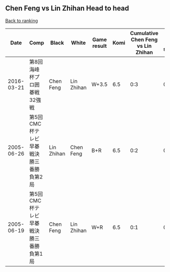 ## Chen Feng vs Lin Zhihan Head to head

[Back to ranking](../../index.md)




| **Date** | **Comp** | **Black** | **White** | **Game result** | **Komi** | **Cumulative Chen Feng vs Lin Zhihan** | **Chen Feng streak** | **Lin Zhihan streak** | 
| --- | --- | --- | --- | --- | --- | --- | --- | --- |
| 2016-03-21 | 第8回海峰杯プロ囲碁戦32強戦 | Chen Feng | Lin Zhihan | W+3.5 | 6.5 | 0:3 | 0 | 3 | 
| 2005-06-26 | 第5回CMC杯テレビ早碁戦決勝三番勝負第2局 | Lin Zhihan | Chen Feng | B+R | 6.5 | 0:2 | 0 | 2 | 
| 2005-06-19 | 第5回CMC杯テレビ早碁戦決勝三番勝負第1局 | Chen Feng | Lin Zhihan | W+R | 6.5 | 0:1 | 0 | 1 |




